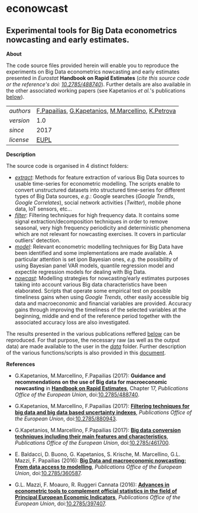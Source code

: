 econowcast
==========

Experimental tools for Big Data econometrics nowcasting and early estimates.
---

**About**

The code source files provided herein will enable you to reproduce the experiments 
on Big Data econometrics nowcasting and early estimates presented in _Eurostat_ **Handbook on Rapid Estimates**
(_cite this source code or the reference's doi: [10.2785/488740](http://dx.doi.org/10.2785/488740)_).
Further details are also available in the other associated working papers (see 
Kapetanios _et al._'s publications [below](#References)).

<table align="center">
    <tr> <td align="left"><i>authors</i></td> <td align="left"> <a href="mailto:fotis.papailias@quantf.com">F.Papailias</a>, 
	<a href="mailto:kapetaniosgeorge@gmail.com">G.Kapetanios</a>, <a href="mailto:massimiliano.marcellino@unibocconi.it">M.Marcellino</a>, 
	<a href="mailto:katerina.petrova@st-andrews.ac.uk">K.Petrova</a></td> </tr> 
    <tr> <td align="left"><i>version</i></td> <td align="left">1.0</td> </tr> 
    <tr> <td align="left"><i>since</i></td> <td align="left">2017</td> </tr> 
    <tr> <td align="left"><i>license</i></td> <td align="left"><a href="https://joinup.ec.europa.eu/sites/default/files/eupl1.1.-licence-en_0.pdfEUPL">EUPL</a></td> </tr> 
</table>

**Description**

The source code is organised in 4 distinct folders:
* [_extract_](extract): Methods for feature extraction of various Big Data sources to usable time-series 
for econometric modelling. The scripts enable to convert unstructured datasets into structured time-series 
for different types of Big Data sources, _e.g._: Google searches (_Google Trends_, _Google Correlates_),
social network activities (_Twitter_), mobile phone data, IoT sensors, etc...
* [_filter_](filter): Filtering techniques for high frequency data. It contains some signal 
extraction/decomposition techniques in order to remove seasonal, very high frequency periodicity 
and deterministic phenomena which are not relevant for nowcasting exercises. It covers in particular 
outliers' detection.
* [_model_](model): Relevant econometric modelling techniques for Big Data have been identified and some
implementations are made available. A particular attention is set ipon Bayesian ones, _e.g._ the possibility 
of  using Bayesian panel VAR models, quantile regression model and expectile regression models for dealing 
with Big Data.
* [_nowcast_](nowcast): Modelling strategies for nowcasting/early estimates purposes taking into account 
various Big data characteristics have been elaborated. Scripts that operate some empirical test on possible 
timeliness gains when using _Google Trends_, other easily accessible big data and macroeconomic and financial 
variables are provided. Accuracy gains through improving the timeliness of the selected variables at the 
beginning, middle and end of the reference period together with the associated accuracy loss are also 
investigated.

The results presented in the various publications reffered [below](#References) can be reproduced.
For that purpose, the necessary raw (as well as the output data) are made available to the user in the 
[_data_](data) folder.
Further description of the various functions/scripts is also provided in this 
[document](docs/econowcast-code_description.pdf).

**<a name="References"></a>References** 

* G.Kapetanios, M.Marcellino, F.Papailias (2017): 
**Guidance and recommendations on the use of Big data for macroeconomic nowcasting** in
[**Handbook on Rapid Estimates**](http://ec.europa.eu/eurostat/documents/3859598/8555708/KS-GQ-17-008-EN-N.pdf), Chapter 17,
_Publications Office of the European Union_, doi:[10.2785/488740](http://dx.doi.org/10.2785/488740). 

* G.Kapetanios, M.Marcellino, F.Papailias (2017): 
[**Filtering techniques for big data and big data based uncertainty indexes**](http://ec.europa.eu/eurostat/documents/3888793/8440791/KS-TC-17-007-EN-N.pdf),
_Publications Office of the European Union_, doi:[10.2785/880943](http://dx.doi.org/10.2785/880943).

* G.Kapetanios, M.Marcellino, F.Papailias (2017): 
[**Big data conversion techniques including their main features and characteristics**](http://ec.europa.eu/eurostat/documents/3888793/8123371/KS-TC-17-003-EN-N.pdf), 
_Publications Office of the European Union_, doi:[10.2785/461700](http://dx.doi.org/10.2785/461700).

* E. Baldacci, D. Buono, G. Kapetanios, S. Krische, M. Marcellino, G.L. Mazzi, F. Papailias (2016): 
[**Big Data and macroeconomic nowcasting: From data access to modelling**](http://ec.europa.eu/eurostat/documents/3888793/7753027/KS-TC-16-024-EN-N.pdf),
_Publications Office of the European Union_, doi:[10.2785/360587](http://dx.doi.org/10.2785/360587).

* G.L. Mazzi, F. Moauro, R. Ruggeri Cannata (2016): 
[**Advances in econometric tools to complement official statistics in the field of Principal European Economic Indicators**](http://ec.europa.eu/eurostat/documents/3888793/7579703/KS-TC-16-013-EN-N.pdf/21b94a6c-55ba-4d3a-af52-01617bbe4310),
_Publications Office of the European Union_, doi:[10.2785/397407](http://dx.doi.org/10.2785/397407).
